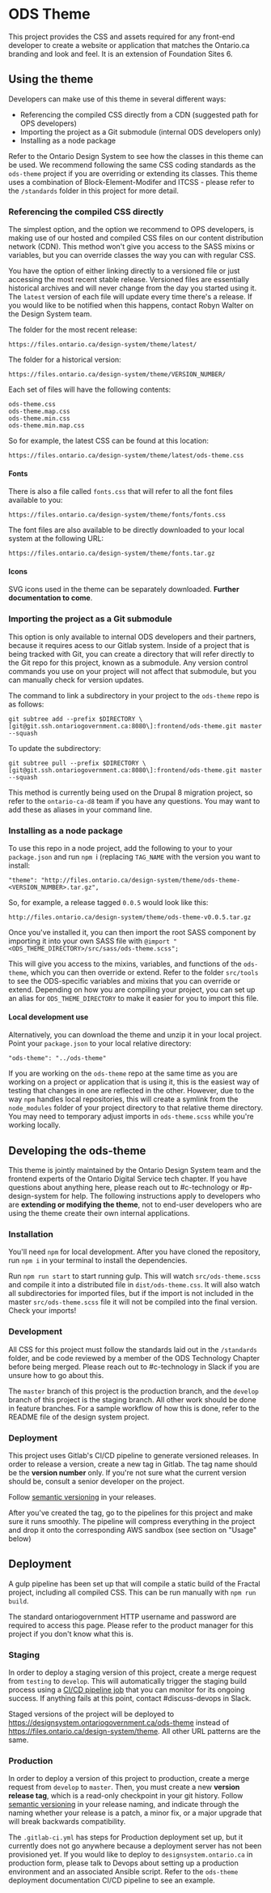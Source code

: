 # ODS Theme

This project provides the CSS and assets required for any front-end developer to create a website or application that matches the Ontario.ca branding and look and feel. It is an extension of Foundation Sites 6.

## Using the theme

Developers can make use of this theme in several different ways:

* Referencing the compiled CSS directly from a CDN (suggested path for OPS developers)
* Importing the project as a Git submodule (internal ODS developers only)
* Installing as a node package

Refer to the Ontario Design System to see how the classes in this theme can be used. We recommend following the same CSS coding standards as the `ods-theme` project if you are overriding or extending its classes. This theme uses a combination of Block-Element-Modifer and ITCSS - please refer to the `/standards` folder in this project for more detail.

### Referencing the compiled CSS directly

The simplest option, and the option we recommend to OPS developers, is making use of our hosted and compiled CSS files on our content distribution network (CDN). This method won't give you access to the SASS mixins or variables, but you can override classes the way you can with regular CSS.

You have the option of either linking directly to a versioned file or just accessing the most recent stable release. Versioned files are essentially historical archives and will never change from the day you started using it. The `latest` version of each file will update every time there's a release. If you would like to be notified when this happens, contact Robyn Walter on the Design System team.

The folder for the most recent release:

```
https://files.ontario.ca/design-system/theme/latest/
```

The folder for a historical version:

```
https://files.ontario.ca/design-system/theme/VERSION_NUMBER/
```

Each set of files will have the following contents:

```
ods-theme.css
ods-theme.map.css
ods-theme.min.css
ods-theme.min.map.css
```

So for example, the latest CSS can be found at this location:

```
https://files.ontario.ca/design-system/theme/latest/ods-theme.css
```

#### Fonts

There is also a file called `fonts.css` that will refer to all the font files available to you:

```
https://files.ontario.ca/design-system/theme/fonts/fonts.css
```

The font files are also available to be directly downloaded to your local system at the following URL:

```
https://files.ontario.ca/design-system/theme/fonts.tar.gz
```

#### Icons

SVG icons used in the theme can be separately downloaded. **Further documentation to come**.

### Importing the project as a Git submodule

This option is only available to internal ODS developers and their partners, because it requires acess to our Gitlab system. Inside of a project that is being tracked with Git, you can create a directory that will refer directly to the Git repo for this project, known as a submodule. Any version control commands you use on your project will not affect that submodule, but you can manually check for version updates.

The command to link a subdirectory in your project to the `ods-theme` repo is as follows:

```
git subtree add --prefix $DIRECTORY \[git@git.ssh.ontariogovernment.ca:8080\]:frontend/ods-theme.git master --squash
```

To update the subdirectory:

```
git subtree pull --prefix $DIRECTORY \[git@git.ssh.ontariogovernment.ca:8080\]:frontend/ods-theme.git master --squash
```

This method is currently being used on the Drupal 8 migration project, so refer to the `ontario-ca-d8` team if you have any questions. You may want to add these as aliases in your command line.

### Installing as a node package

To use this repo in a node project, add the following to your to your `package.json` and run `npm `i (replacing `TAG_NAME` with the version you want to install:

`"theme": "http://files.ontario.ca/design-system/theme/ods-theme-<VERSION_NUMBER>.tar.gz",`

So, for example, a release tagged `0.0.5` would look like this:

```http://files.ontario.ca/design-system/theme/ods-theme-v0.0.5.tar.gz```

Once you've installed it, you can then import the root SASS component by importing it into your own SASS file with `@import "<ODS_THEME_DIRECTORY>/src/sass/ods-theme.scss";`

This will give you access to the mixins, variables, and functions of the `ods-theme`, which you can then override or extend. Refer to the folder `src/tools` to see the ODS-specific variables and mixins that you can override or extend. Depending on how you are compiling your project, you can set up an alias for `ODS_THEME_DIRECTORY` to make it easier for you to import this file.

#### Local development use

Alternatively, you can download the theme and unzip it in your local project. Point your `package.json` to your local relative directory:

`"ods-theme": "../ods-theme"`

If you are working on the `ods-theme` repo at the same time as you are working on a project or application that is using it, this is the easiest way of testing that changes in one are reflected in the other. However, due to the way `npm` handles local repositories, this will create a symlink from the `node_modules` folder of your project directory to that relative theme directory. You may need to temporary adjust imports in `ods-theme.scss` while you're working locally.

## Developing the ods-theme

This theme is jointly maintained by the Ontario Design System team and the frontend experts of the Ontario Digital Service tech chapter. If you have questions about anything here, please reach out to #c-technology or #p-design-system for help. The following instructions apply to developers who are **extending or modifying the theme**, not to end-user developers who are using the theme create their own internal applications.

### Installation

You'll need `npm` for local development. After you have cloned the repository, run `npm i` in your terminal to install the dependencies.

Run `npm run start` to start running gulp. This will watch `src/ods-theme.scss` and compile it into a distributed file in `dist/ods-theme.css`. It will also watch all subdirectories for imported files, but if the import is not included in the master `src/ods-theme.scss` file it will not be compiled into the final version. Check your imports!

### Development

All CSS for this project must follow the standards laid out in the `/standards` folder, and be code reviewed by a member of the ODS Technology Chapter before being merged. Please reach out to #c-technology in Slack if you are unsure how to go about this.

The `master` branch of this project is the production branch, and the `develop` branch of this project is the staging branch. All other work should be done in feature branches. For a sample workflow of how this is done, refer to the README file of the design system project.

### Deployment

This project uses Gitlab's CI/CD pipeline to generate versioned releases. In order to release a version, create a new tag in Gitlab. The tag name should be the **version number** only. If you're not sure what the current version should be, consult a senior developer on the project.

Follow [semantic versioning](https://semver.org/) in your releases.

After you've created the tag, go to the pipelines for this project and make sure it runs smoothly. The pipeline will compress everything in the project and drop it onto the corresponding AWS sandbox (see section on "Usage" below)


## Deployment

A gulp pipeline has been set up that will compile a static build of the Fractal project, including all compiled CSS. This can be run manually with `npm run build`.

 The standard ontariogovernment HTTP username and password are required to access this page. Please refer to the product manager for this project if you don't know what this is.

### Staging

In order to deploy a staging version of this project, create a merge request from `testing` to `develop`. This will automatically trigger the staging build process using a [CI/CD pipeline job](https://git.ontariogovernment.ca/frontend/ods-theme/pipelines) that you can monitor for its ongoing success. If anything fails at this point, contact #discuss-devops in Slack.

Staged versions of the project will be deployed to https://designsystem.ontariogovernment.ca/ods-theme instead of https://files.ontario.ca/design-system/theme. All other URL patterns are the same.

### Production

In order to deploy a version of this project to production, create a merge request from `develop` to `master`. Then, you must create a new **version release tag**, which is a read-only checkpoint in your git history. Follow [semantic versioning](https://semver.org/) in your release naming, and indicate through the naming whether your release is a patch, a minor fix, or a major upgrade that will break backwards compatibility.

The `.gitlab-ci.yml` has steps for Production deployment set up, but it currently does not go anywhere because a deployment server has not been provisioned yet. If you would like to deploy to `designsystem.ontario.ca` in production form, please talk to Devops about setting up a production environment and an associated Ansible script. Refer to the `ods-theme` deployment documentation CI/CD pipeline to see an example.
